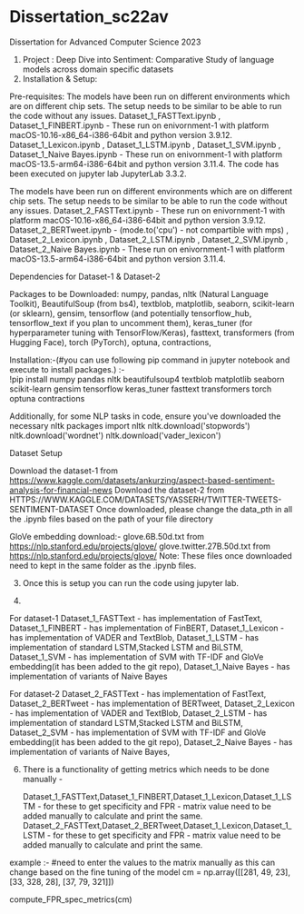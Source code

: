 # Dissertation_sc22av
Dissertation for Advanced Computer Science 2023

1.  Project : Deep Dive into Sentiment: Comparative Study of language models across domain specific datasets
2.  Installation & Setup:

Pre-requisites:
The models have been run on different environments which are on different chip sets. The setup needs to be similar to be able to run the code without any issues.
Dataset_1_FASTText.ipynb ,
Dataset_1_FINBERT.ipynb - 
These run on enivornment-1 with platform macOS-10.16-x86_64-i386-64bit and python version 3.9.12. 
Dataset_1_Lexicon.ipynb ,
Dataset_1_LSTM.ipynb ,
Dataset_1_SVM.ipynb ,
Dataset_1_Naive Bayes.ipynb -
These run on enivornment-1 with platform macOS-13.5-arm64-i386-64bit and python version 3.11.4.
The code has been executed on jupyter lab JupyterLab 3.3.2.

The models have been run on different environments which are on different chip sets. The setup needs to be similar to be able to run the code without any issues.
Dataset_2_FASTText.ipynb -
These run on enivornment-1 with platform macOS-10.16-x86_64-i386-64bit and python version 3.9.12.
Dataset_2_BERTweet.ipynb - (mode.to('cpu') - not compartible with mps) ,
Dataset_2_Lexicon.ipynb ,
Dataset_2_LSTM.ipynb ,
Dataset_2_SVM.ipynb ,
Dataset_2_Naive Bayes.ipynb -
These run on enivornment-1 with platform macOS-13.5-arm64-i386-64bit and python version 3.11.4.


Dependencies for Dataset-1 & Dataset-2

Packages to be Downloaded:
numpy,
pandas,
nltk (Natural Language Toolkit),
BeautifulSoup (from bs4),
textblob,
matplotlib,
seaborn,
scikit-learn (or sklearn),
gensim,
tensorflow (and potentially tensorflow_hub, tensorflow_text if you plan to uncomment them),
keras_tuner (for hyperparameter tuning with TensorFlow/Keras),
fasttext,
transformers (from Hugging Face),
torch (PyTorch),
optuna,
contractions,

Installation:-(#you can use following pip command in jupyter notebook and execute to install packages.) :-  
!pip install numpy pandas nltk beautifulsoup4 textblob matplotlib seaborn scikit-learn gensim tensorflow keras_tuner fasttext transformers torch optuna contractions


Additionally, for some NLP tasks in code, ensure you've downloaded the necessary nltk packages
import nltk
nltk.download('stopwords')
nltk.download('wordnet')
nltk.download('vader_lexicon')

Dataset Setup 

Download the dataset-1 from https://www.kaggle.com/datasets/ankurzing/aspect-based-sentiment-analysis-for-financial-news 
Download the dataset-2 from HTTPS://WWW.KAGGLE.COM/DATASETS/YASSERH/TWITTER-TWEETS-SENTIMENT-DATASET 
Once downloaded, please change the data_pth in all the .ipynb files based on the path of your file directory 


GloVe embedding download:-
glove.6B.50d.txt from https://nlp.stanford.edu/projects/glove/
glove.twitter.27B.50d.txt from https://nlp.stanford.edu/projects/glove/
Note: These files once downloaded need to kept in the same folder as the .ipynb files. 

3. Once this is setup you can run the code using jupyter lab.

4.
For dataset-1
Dataset_1_FASTText - has implementation of FastText,
Dataset_1_FINBERT - has implementation of FinBERT,
Dataset_1_Lexicon - has implementation of VADER and TextBlob,
Dataset_1_LSTM - has implementation of standard LSTM,Stacked LSTM and BiLSTM,
Dataset_1_SVM - has implementation of SVM with TF-IDF and GloVe embedding(it has been added to the git repo),
Dataset_1_Naive Bayes - has implementation of variants of Naive Bayes

For dataset-2 
Dataset_2_FASTText - has implementation of FastText,
Dataset_2_BERTweet - has implementation of BERTweet,
Dataset_2_Lexicon - has implementation of VADER and TextBlob,
Dataset_2_LSTM - has implementation of standard LSTM,Stacked LSTM and BiLSTM,
Dataset_2_SVM - has implementation of SVM with TF-IDF and GloVe embedding(it has been added to the git repo),
Dataset_2_Naive Bayes - has implementation of variants of Naive Bayes,

6. There is a functionality of getting metrics which needs to be done manually -
   
   Dataset_1_FASTText,Dataset_1_FINBERT,Dataset_1_Lexicon,Dataset_1_LSTM - for these to get specificity and FPR - matrix value need to be added manually to calculate and print the same. 
   Dataset_2_FASTText,Dataset_2_BERTweet,Dataset_1_Lexicon,Dataset_1_LSTM - for these to get specificity and FPR - matrix value need to be added manually to calculate and print the same.
   
example :- #need to enter the values to the matrix manually as this can change based on the fine tuning of the model
cm = np.array([[281, 49, 23], 
               [33, 328, 28], 
               [37, 79, 321]])

compute_FPR_spec_metrics(cm)
